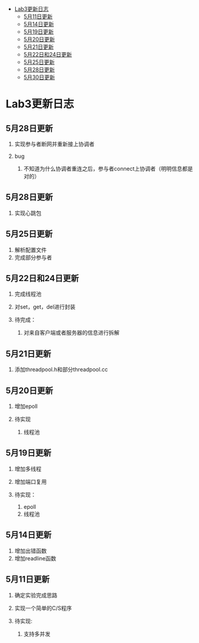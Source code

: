 * [Lab3更新日志](#Lab3更新日志)
	* [5月11日更新](#5月11日更新)
	* [5月14日更新](#5月14日更新)
	* [5月19日更新](#5月19日更新)
	* [5月20日更新](#5月20日更新)
	* [5月21日更新](#5月21日更新)
	* [5月22日和24日更新](#5月22日和24日更新)
	* [5月25日更新](#5月25日更新)
	* [5月28日更新](#5月28日更新)
	* [5月30日更新](#5月30日更新)

# Lab3更新日志

## 5月28日更新
1. 实现参与者断网并重新接上协调者

2. bug
	1. 不知道为什么协调者重连之后，参与者connect上协调者（明明信息都是对的）

## 5月28日更新
1. 实现心跳包

## 5月25日更新
1. 解析配置文件
2. 完成部分参与者

## 5月22日和24日更新
1. 完成线程池
2. 对set，get，del进行封装

3. 待完成：
	1. 对来自客户端或者服务器的信息进行拆解

## 5月21日更新
1. 添加threadpool.h和部分threadpool.cc

## 5月20日更新
1. 增加epoll

2. 待实现
	1. 线程池

## 5月19日更新
1. 增加多线程
2. 增加端口复用

3. 待实现：
	1. epoll
	2. 线程池

## 5月14日更新
1. 增加出错函数
2. 增加readline函数

## 5月11日更新
1. 确定实验完成思路
2. 实现一个简单的C/S程序

3. 待实现:
	1. 支持多并发
